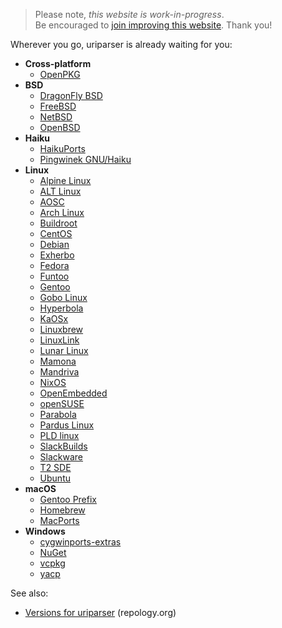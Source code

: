 <!--
.. title: uriparser Packages
.. slug: packages
.. date: 2018-01-06 21:52:32 UTC
.. tags:
.. category:
.. link:
.. description:
.. type: text
-->

> Please note, *this website is work-in-progress*.<br />
Be encouraged to
[join improving this website](https://github.com/uriparser/uriparser.github.io).
Thank you!


Wherever you go, uriparser is already waiting for you:

* __Cross-platform__
    * [OpenPKG](http://download.openpkg.org/packages/current/source/EVAL/)
* __BSD__
    * [DragonFly BSD](http://pkgbox.dragonflybsd.org/packages/DragonFly-2.0/pkgsrc-2008Q2/textproc/)
    * [FreeBSD](http://www.freebsd.org/cgi/cvsweb.cgi/ports/net/uriparser/)
    * [NetBSD](http://pkgsrc.se/textproc/uriparser)
    * [OpenBSD](http://openports.se/www/uriparser)
* __Haiku__
    * [HaikuPorts](https://github.com/haikuports/haikuports/tree/master/dev-libs/uriparser)
    * [Pingwinek GNU/Haiku](http://svn.gna.org/viewcvs/pingwinek/trunk/packages/uriparser/)
* __Linux__
    * [Alpine Linux](https://git.alpinelinux.org/cgit/aports/tree/main/uriparser)
    * [ALT Linux](http://sisyphus.ru/srpm/liburiparser)
    * [AOSC](https://packages.aosc.io/packages/uriparser)
    * [Arch Linux](https://www.archlinux.org/packages/?sort=&q=uriparser&maintainer=&flagged=)
    * [Buildroot](https://git.busybox.net/buildroot/tree/package/liburiparser)
    * [CentOS](http://www.andreas-mueller.com/mrepo/centos5-i386/RPMS.at-stable/repoview/uriparser.html)
    * [Debian](http://packages.debian.org/source/uriparser)
    * [Exherbo](http://git.exherbo.org/summer/packages/dev-libs/uriparser/index.html)
    * [Fedora](https://admin.fedoraproject.org/updates/uriparser)
    * [Funtoo](https://github.com/funtoo/dev-kit/tree/master/dev-libs/uriparser)
    * [Gentoo](http://packages.gentoo.org/package/dev-libs/uriparser)
    * [Gobo Linux](https://github.com/gobolinux/Recipes/tree/master/trunk/LibURIParser)
    * [Hyperbola](https://www.hyperbola.info/packages/community/x86_64/uriparser/)
    * [KaOSx](https://github.com/KaOSx/apps/blob/master/uriparser/PKGBUILD)
    * [Linuxbrew](http://braumeister.org/formula/uriparser)
    * [LinuxLink](https://src.timesys.com/svn/published/factory/builder/target/software/Application/uriparser/)
    * [Lunar Linux](http://svn.foo-projects.org/svn/lunar/moonbase/trunk/web/uriparser/)
    * [Mamona](http://dev.openbossa.org/mamona/gitweb?p=mamona.git;a=tree;f=packages/liburiparser;hb=HEAD)
    * [Mandriva](https://github.com/OpenMandrivaAssociation/uriparser/blob/master/uriparser.spec)
    * [NixOS](https://github.com/NixOS/nixpkgs/blob/master/pkgs/development/libraries/uriparser/default.nix)
    * [OpenEmbedded](http://cgit.openembedded.net/cgit.cgi?url=openembedded/tree/packages/liburiparser)
    * [openSUSE](https://build.opensuse.org/package/show/devel:libraries:c_c++/liburiparser1)
    * [Parabola](https://www.parabola.nu/packages/community/x86_64/uriparser/)
    * [Pardus Linux](http://packages.pardus.org.tr/contrib/source/uriparser.html)
    * [PLD linux](https://github.com/pld-linux/uriparser/blob/master/uriparser.spec)
    * [SlackBuilds](https://slackbuilds.org/repository/14.2/libraries/uriparser/)
    * [Slackware](http://repository.slacky.eu/slackware-12.0/development/uriparser/)
    * [T2 SDE](http://www.t2-project.org/packages/uriparser.html)
    * [Ubuntu](http://packages.ubuntu.com/source/uriparser)
* __macOS__
    * [Gentoo Prefix](http://packages.gentoo.org/package/dev-libs/uriparser)
    * [Homebrew](http://brewformulas.org/uriparser)
    * [MacPorts](http://trac.macports.org/projects/macports/browser/trunk/dports/devel/uriparser)
* __Windows__
    * [cygwinports-extras](https://github.com/cygwinports-extras/uriparser)
    * [NuGet](https://www.nuget.org/packages?q=uriparser)
    * [vcpkg](https://github.com/Microsoft/vcpkg/tree/master/ports/uriparser)
    * [yacp](https://github.com/fd00/yacp/tree/master/uriparser)


See also:

* [Versions for uriparser](https://repology.org/metapackage/uriparser/versions) (repology.org)
